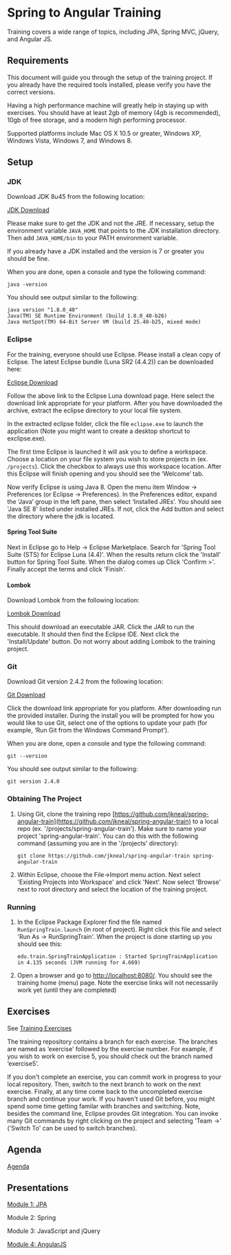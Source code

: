 Spring to Angular Training
============

Training covers a wide range of topics, including JPA, Spring MVC, jQuery, and Angular JS.

Requirements
------------

This document will guide you through the setup of the training project. If you already have the required tools installed, please verify you have the correct versions.

Having a high performance machine will greatly help in staying up with exercises. You should
have at least 2gb of memory (4gb is recommended), 10gb of free storage, and a modern high
performing processor.

Supported platforms include Mac OS X 10.5 or greater, Windows XP, Windows Vista, Windows
7, and Windows 8.

Setup
------------

### JDK

Download JDK 8u45 from the following location:

[JDK Download](http://www.oracle.com/technetwork/java/javase/downloads/jdk8-downloads-2133151.html)

Please make sure to get the JDK and not the JRE. If necessary, setup the environment variable `JAVA_HOME` that points to the JDK installation directory. Then add `JAVA_HOME/bin` to your PATH environment variable.

If you already have a JDK installed and the version is 7 or greater you should be fine.

When you are done, open a console and type the following command:

    java -version
    
You should see output similar to the following:

   ```
   java version "1.8.0_40"
   Java(TM) SE Runtime Environment (build 1.8.0_40-b26)
   Java HotSpot(TM) 64-Bit Server VM (build 25.40-b25, mixed mode)
   ```
   
### Eclipse

For the training, everyone should use Eclipse. Please install a clean copy of Eclipse. The latest Eclipse bundle (Luna SR2 (4.4.2)) can be downloaded here:

[Eclipse Download](https://www.eclipse.org/downloads/packages/eclipse-ide-java-ee-developers/lunasr2)

Follow the above link to the Eclipse Luna download page. Here select the download link appropriate for your platform. After you have downloaded the archive, extract the eclipse directory to your local file system.

In the extracted eclipse folder, click the file `eclipse.exe` to launch the application (Note you might want to create a desktop shortcut to exclipse.exe).

The first time Eclipse is launched it will ask you to define a workspace. Choose a location on your file system you wish to store projects in (ex. `/projects`). Click the checkbox to always use this workspace location. After this Eclipse will finish opening and you should see the ‘Welcome’ tab.

Now verify Eclipse is using Java 8. Open the menu item Window -> Preferences (or Eclipse -> Preferences). In the Preferences editor, expand the ‘Java’ group in the left pane, then select ‘Installed JREs’. You should see 'Java SE 8' listed under installed JREs. If not, click the Add button and select the directory where the jdk is located.

#### Spring Tool Suite

Next in Eclipse go to Help -> Eclipse Marketplace. Search for 'Spring Tool Suite (STS) for Eclipse Luna (4.4)'. When the results return click the 'Install' button for Spring Tool Suite. When the dialog comes up Click 'Confirm >'. Finally accept the terms and click 'Finish'.

#### Lombok

Download Lombok from the following location:

[Lombok Download](https://projectlombok.org/)

This should download an executable JAR. Click the JAR to run the executable. It should then find the Eclipse IDE. Next click the 'Install/Update' button. Do not worry about adding Lombok to the training project. 

### Git

Download Git version 2.4.2 from the following location:

[Git Download](https://git-scm.com/downloads)

Click the download link appropriate for you platform. After downloading run the provided installer. During the install you will be prompted for how you would like to use Git, select one of the options to update your path
(for example, ‘Run Git from the Windows Command Prompt’).

When you are done, open a console and type the following command:

    git --version
    
You should see output similar to the following:

   ```
   git version 2.4.0
   ```
  
### Obtaining The Project

1. Using Git, clone the training repo [https://github.com/jkneal/spring-angular-train](https://github.com/jkneal/spring-angular-train) to a local repo (ex. '/projects/spring-angular-train'). Make sure to name your project 'spring-angular-train'. You can do this with the following command (assuming you are in the '/projects' directory):

   ```
   git clone https://github.com/jkneal/spring-angular-train spring-angular-train
   ```
   
2. Within Eclipse, choose the File->Import menu action. Next select 'Existing Projects into Workspace' and click 'Next'. Now select 'Browse' next to root directory and select the location of the training project.

### Running

1. In the Eclipse Package Explorer find the file named `RunSpringTrain.launch` (in root of project). Right click this file and select 'Run As -> RunSpringTrain'. When the project is done starting up you should see this:

   ```
   edu.train.SpringTrainApplication : Started SpringTrainApplication in 4.135 seconds (JVM running for 4.669)
   ```

2. Open a browser and go to [http://localhost:8080/](http://localhost:8080/). You should see the training home (menu) page. Note the exercise links will not necessarily work yet (until they are completed)

Exercises
------------

See [Training Exercises](https://github.com/jkneal/spring-angular-train/wiki)

The training repository contains a branch for each exercise. The branches are named as ‘exercise’ followed by the exercise number. For example, if you wish to work on exercise 5, you should check out the branch named ‘exercise5’.

If you don't complete an exercise, you can commit work in progress to your local repository. Then, switch to the next branch to work on the next exercise. Finally, at any time come back to the uncompleted exercise branch and continue your work. If you haven't used Git before, you might spend some time getting familar with branches and switching. Note, besides the command line, Eclipse provdes Git integration. You can invoke many Git commands by right clicking on the project and selecting 'Team ->' ('Switch To' can be used to switch branches).

Agenda
------------

[Agenda](https://github.com/jkneal/spring-angular-train/wiki/Training-Agenda)

Presentations
------------

[Module 1: JPA](https://iu.box.com/s/9e3hn8ktipx3gm11io9cv0cwnbwz17r2)

Module 2: Spring

Module 3: JavaScript and jQuery

[Module 4: AngularJS](https://iu.box.com/s/bju7f0bm8p9tdubocgnwrgs7mx0a6elg) 

